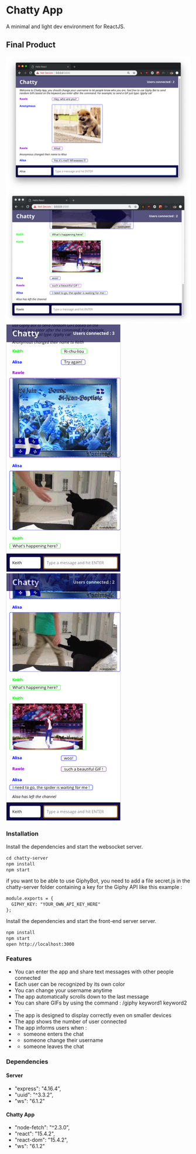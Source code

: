 Chatty App
=====================

A minimal and light dev environment for ReactJS.

## Final Product

!["Screenshot of main page 01"](https://github.com/SylvainJunca/Chatty-App/blob/master/build/Chatty-App-desktop02.png?raw=true)
!["Screenshot of main page 02"](https://github.com/SylvainJunca/Chatty-App/blob/master/build/Chatty-App-desktop03.png?raw=true)
!["Screenshot of smartphone 01"](https://github.com/SylvainJunca/Chatty-App/blob/master/build/Chatty-App-smartphone01.png?raw=true)
!["Screenshot of smartphone 02"](https://github.com/SylvainJunca/Chatty-App/blob/master/build/Chatty-App-smartphone02.png?raw=true)


### Installation

Install the dependencies and start the websocket server.

```
cd chatty-server
npm install
npm start
```
if you want to be able to use GiphyBot, you need to add a file secret.js in the chatty-server folder containing a key for the Giphy API like this example : 
```
module.exports = {
  GIPHY_KEY: "YOUR_OWN_API_KEY_HERE"
};
```

Install the dependencies and start the front-end server server.

```
npm install
npm start
open http://localhost:3000
```

### Features 

- You can enter the app and share text messages with other people connected
- Each user can be recognized by its own color
- You can change your username anytime
- The app automatically scrolls down to the last message
- You can share GIFs by using the command : /giphy keyword1 keyword2 ...
- The app is designed to display correctly even on smaller devices
- The app shows the number of user connected
- The app informs users when :
- * someone enters the chat
- * someone change their username
- * someone leaves the chat

### Dependencies

#### Server 

* "express": "4.16.4",
*   "uuid": "^3.3.2",
*   "ws": "6.1.2"

#### Chatty App

* "node-fetch": "^2.3.0",
*    "react": "15.4.2",
*   "react-dom": "15.4.2",
*   "ws": "6.1.2"
